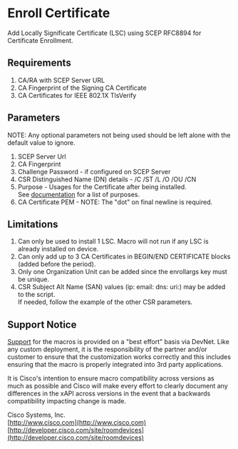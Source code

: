 # Enroll Certificate

Add Locally Significate Certificate (LSC) using SCEP RFC8894 for Certificate Enrollment.

## Requirements

1. CA/RA with SCEP Server URL
1. CA Fingerprint of the Signing CA Certificate
1. CA Certificates for IEEE 802.1X TlsVerify

## Parameters

NOTE: Any optional parameters not being used should be left alone with the default value to ignore.

1. SCEP Server Url
1. CA Fingerprint
1. Challenge Password - if configured on SCEP Server
1. CSR Distinguished Name (DN) details - /C /ST /L /O /OU /CN
1. Purpose - Usages for the Certificate after being installed.<br>
See [documentation](https://roomos.cisco.com/xapi/Command.Security.Certificates.Services.Activate/) for a list of purposes.
1. CA Certificate PEM - NOTE: The "dot" on final newline is required.

## Limitations

1. Can only be used to install 1 LSC. Macro will not run if any LSC is already installed on device.
1. Can only add up to 3 CA Certificates in BEGIN/END CERTIFICATE blocks (added before the period).
1. Only one Organization Unit can be added since the enrollargs key must be unique.
1. CSR Subject Alt Name (SAN) values (ip: email: dns: uri:) may be added to the script.<br>
If needed, follow the example of the other CSR parameters.

## Support Notice

[Support](http://developer.cisco.com/site/devnet/support) for the macros is provided on a "best effort" basis via DevNet. Like any custom deployment, it is the responsibility of the partner and/or customer to ensure that the customization works correctly and this includes ensuring that the macro is properly integrated into 3rd party applications.

It is Cisco's intention to ensure macro compatibility across versions as much as possible and Cisco will make every effort to clearly document any differences in the xAPI across versions in the event that a backwards compatibility impacting change is made.

Cisco Systems, Inc.<br>
[http://www.cisco.com](http://www.cisco.com)<br>
[http://developer.cisco.com/site/roomdevices](http://developer.cisco.com/site/roomdevices)
